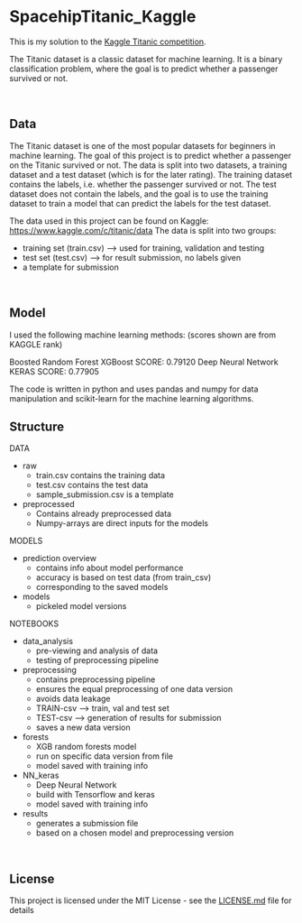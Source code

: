 # SpacehipTitanic_Kaggle

This is my solution to the [Kaggle Titanic competition](https://www.kaggle.com/c/titanic). 

The Titanic dataset is a classic dataset for machine learning. It is a binary classification problem, where the goal is to predict whether a passenger survived or not. 



<br>

## Data

The Titanic dataset is one of the most popular datasets for beginners in machine learning. The goal of this project is to predict whether a passenger on the Titanic survived or not. The data is split into two datasets, a training dataset and a test dataset (which is for the later rating). The training dataset contains the labels, i.e. whether the passenger survived or not. The test dataset does not contain the labels, and the goal is to use the training dataset to train a model that can predict the labels for the test dataset.

The data used in this project can be found on Kaggle: https://www.kaggle.com/c/titanic/data
The data is split into two groups:
- training set (train.csv) --> used for training, validation and testing
- test set (test.csv) --> for result submission, no labels given
- a template for submission

<br>

## Model

I used the following machine learning methods:
(scores shown are from KAGGLE rank)

Boosted Random Forest   XGBoost     SCORE: 0.79120
Deep Neural Network     KERAS       SCORE: 0.77905

The code is written in python and uses pandas and numpy for data manipulation and scikit-learn for the machine learning algorithms.
<br>

## Structure
DATA
- raw
    - train.csv contains the training data
    - test.csv contains the test data
    - sample_submission.csv is a template
- preprocessed  
    - Contains already preprocessed data 
    - Numpy-arrays are direct inputs for the models

MODELS
- prediction overview
    - contains info about model performance 
    - accuracy is based on test data (from train_csv)
    - corresponding to the saved models
- models        
    - pickeled model versions

NOTEBOOKS
- data_analysis
    - pre-viewing and analysis of data 
    - testing of preprocessing pipeline
- preprocessing
    - contains preprocessing pipeline
    - ensures the equal preprocessing of one data version
    - avoids data leakage
    - TRAIN-csv --> train, val and test set
    - TEST-csv --> generation of results for submission
    - saves a new data version
- forests
    - XGB random forests model
    - run on specific data version from file
    - model saved with training info
- NN_keras
    - Deep Neural Network 
    - build with Tensorflow and keras
    - model saved with training info
- results
    - generates a submission file 
    - based on a chosen model and preprocessing version

<br>

## License

This project is licensed under the MIT License - see the [LICENSE.md](LICENSE.md) file for details





